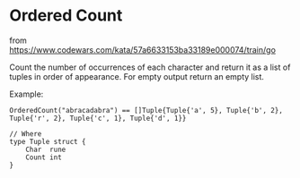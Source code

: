 # Ordered Count
from https://www.codewars.com/kata/57a6633153ba33189e000074/train/go

Count the number of occurrences of each character and return it as a list of tuples in order of appearance. For empty output return an empty list.

Example:
```  
OrderedCount("abracadabra") == []Tuple{Tuple{'a', 5}, Tuple{'b', 2}, Tuple{'r', 2}, Tuple{'c', 1}, Tuple{'d', 1}}

// Where
type Tuple struct {
    Char  rune
    Count int
}
```  
